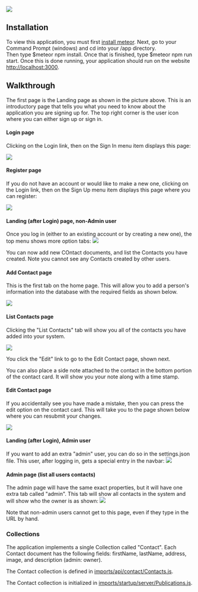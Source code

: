<img src="doc/landing.png">

## Installation
To view this application, you must first [install meteor](https://www.meteor.com/install).  Next, go to your Command Prompt (windows) and cd into your /app directory.  
Then type $meteor npm install.  Once that is finished, type $meteor npm run start.  Once this is done running, your application should run on the website [http://localhost:3000](http://localhost:3000).

## Walkthrough
The first page is the Landing page as shown in the picture above.  This is an introductory page that tells you what you need to know about the application you are signing up for.  The top right corner is the user icon where you can either sign up or sign in.
  

#### Login page

Clicking on the Login link, then on the Sign In menu item displays this page:

<img src="doc/login.png">

#### Register page

If you do not have an account or would like to make a new one, clicking on the Login link, then on the Sign Up menu item displays this page where you can register:

<img src="doc/register.png">


#### Landing (after Login) page, non-Admin user

Once you log in (either to an existing account or by creating a new one), the top menu shows more option tabs:
<img src="doc/user-landing.png">

You can now add new COntact documents, and list the Contacts you have created. Note you cannot see any Contacts created by other users.

#### Add Contact page
This is the first tab on the home page.  This will allow you to add a person's information into the database with the required fields as shown below. 

<img src="doc/add.png">

#### List Contacts page

Clicking the "List Contacts" tab will show you all of the contacts you have added into your system.

<img src="doc/list.png">

You click the "Edit" link to go to the Edit Contact page, shown next.

You can also place a side note attached to the contact in the bottom portion of the contact card.  It will show you your note along with a time stamp.

#### Edit Contact page

If you accidentally see you have made a mistake, then you can press the edit option on the contact card. This will take you to the page shown below where you can resubmit your changes.

<img src="doc/edit.png">

#### Landing (after Login), Admin user

If you want to add an extra "admin" user, you can do so in the settings.json file. This user, after logging in, gets a special entry in the navbar:
<img src="doc/admin-landing.png">

#### Admin page (list all users contacts)

The admin page will have the same exact properties, but it will have one extra tab called "admin".  This tab will show all contacts in the system and will show who the owner is as shown:
<img src="doc/admin.png">

Note that non-admin users cannot get to this page, even if they type in the URL by hand.

### Collections

The application implements a single Collection called "Contact". Each Contact document has the following fields: firstName, lastName, address, image, and description (admin: owner).

The Contact collection is defined in [imports/api/contact/Contacts.js](https://github.com/auusui/digits/blob/master/app/imports/api/contact/Contacts.js).

The Contact collection is initialized in [imports/startup/server/Publications.js](https://github.com/auusui/digits/blob/master/app/imports/startup/server/Publications.js).

